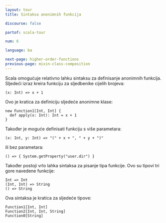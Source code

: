 ```yaml
---
layout: tour
title: Sintaksa anonimnih funkcija

discourse: false

partof: scala-tour

num: 6

language: ba

next-page: higher-order-functions
previous-page: mixin-class-composition
---
```


Scala omogućuje relativno lahku sintaksu za definisanje anonimnih funkcija. Sljedeći izraz kreira funkciju za sljedbenike cijelih brojeva:

    (x: Int) => x + 1

Ovo je kratica za definiciju sljedeće anonimne klase:

    new Function1[Int, Int] {
      def apply(x: Int): Int = x + 1
    }

Također je moguće definisati funkciju s više parametara:

    (x: Int, y: Int) => "(" + x + ", " + y + ")"

ili bez parametara:

    () => { System.getProperty("user.dir") }

Također postoji vrlo lahka sintaksa za pisanje tipa funkcije. Ovo su tipovi tri gore navedene funkcije:

    Int => Int
    (Int, Int) => String
    () => String

Ova sintaksa je kratica za sljedeće tipove:

    Function1[Int, Int]
    Function2[Int, Int, String]
    Function0[String]
